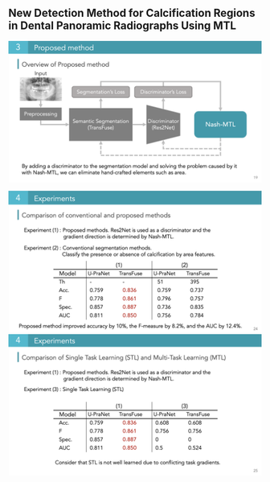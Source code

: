 ## New Detection Method for Calcification Regions in Dental Panoramic Radiographs Using MTL

![](./image/proposed_method.png)


![](./image/experimental_result_1.png)
![](./image/experimental_result_2.png)


